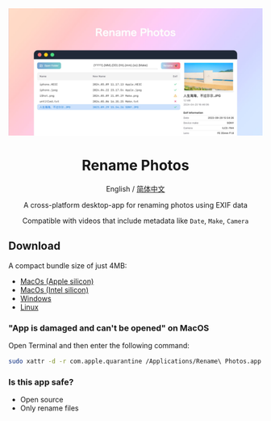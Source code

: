 <div align="center">

<img src="./docs/images/coverview-en.jpg" alt=""/>

<h1>Rename Photos</h1>

English / [简体中文](./README_CN.md)

A cross-platform desktop-app for renaming photos using EXIF data

Compatible with videos that include metadata like `Date`, `Make`, `Camera`

</div>

## Download

A compact bundle size of just 4MB:
- [MacOs (Apple silicon)](https://github.com/Arman19941113/rename-photos/releases/download/v0.1.0/Rename.Photos_0.1.0_aarch64.dmg)
- [MacOs (Intel silicon)](https://github.com/Arman19941113/rename-photos/releases/download/v0.1.0/Rename.Photos_0.1.0_x64.dmg)
- [Windows](https://github.com/Arman19941113/rename-photos/releases/download/v0.1.0/Rename.Photos_0.1.0_x64_en-US.msi)
- [Linux](https://github.com/Arman19941113/rename-photos/releases/download/v0.1.0/Rename.Photos_0.1.0_amd64.deb)

### "App is damaged and can't be opened" on MacOS

Open Terminal and then enter the following command:
```bash
sudo xattr -d -r com.apple.quarantine /Applications/Rename\ Photos.app
```
### Is this app safe?

- Open source
- Only rename files

